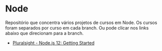 # Node
Repositório que concentra vários projetos de cursos em Node.
Os cursos foram separados por curso em cada branch. Ou pode clicar nos links abaixo que direcionam para a branch.

* [Pluralsight - Node.js 12: Getting Started](https://github.com/rafaelpeinado/node/tree/pluralsight/nodejs-12-getting-started)
